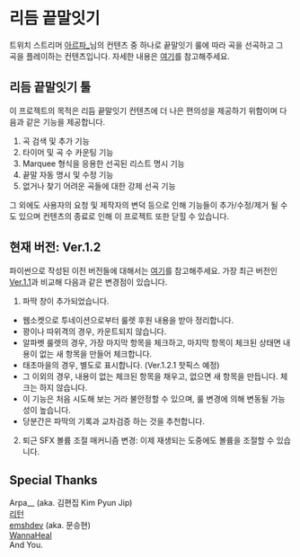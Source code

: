 # 리듬 끝말잇기
트위치 스트리머 [아르파_](https://www.twitch.tv/arpa__)님의 컨텐츠 중 하나로 끝말잇기 룰에 따라 곡을 선곡하고 그 곡을 플레이하는 컨텐츠입니다.
자세한 내용은 [여기](https://tgd.kr/s/arpa__/65703090)를 참고해주세요.
## 리듬 끝말잇기 툴
이 프로젝트의 목적은 리듬 끝말잇기 컨텐츠에 더 나은 편의성을 제공하기 위함이며 다음과 같은 기능을 제공합니다.
1. 곡 검색 및 추가 기능
2. 타이머 및 곡 수 카운팅 기능
3. Marquee 형식을 응용한 선곡된 리스트 명시 기능
4. 끝말 자동 명시 및 수정 기능
5. 없거나 찾기 어려운 곡들에 대한 강제 선곡 기능

그 외에도 사용자의 요청 및 제작자의 변덕 등으로 인해 기능들이 추가/수정/제거 될 수도 있으며 컨텐츠의 종료로 인해 이 프로젝트 또한 닫힐 수 있습니다.
## 현재 버전: Ver.1.2
파이썬으로 작성된 이전 버전들에 대해서는 [여기](https://github.com/smh0505/rhythm_relay)를 참고해주세요.
가장 최근 버전인 [Ver.1.1](https://github.com/smh0505/Rhythm-Relay-CSharp/releases/tag/v.1.1)과 비교해 다음과 같은 변경점이 있습니다.
1. 파딱 창이 추가되었습니다.
  - 웹소켓으로 투네이션으로부터 룰렛 후원 내용을 받아 정리합니다.
  - 꽝이나 따위격의 경우, 카운트되지 않습니다.
  - 알파벳 룰렛의 경우, 가장 마지막 항목을 체크하고, 마지막 항목이 체크된 상태면 내용이 없는 새 항목을 만들어 체크합니다.
  - 태초마을의 경우, 별도로 표시합니다. (Ver.1.2.1 핫픽스 예정)
  - 그 이외의 경우, 내용이 없는 체크된 항목을 채우고, 없으면 새 항목을 만듭니다. 체크는 하지 않습니다.
  - 이 기능은 처음 시도해 보는 거라 불안정할 수 있으며, 룰 변경에 의해 변동될 가능성이 높습니다.
  - 당분간은 파딱의 기록과 교차검증 하는 것을 추천합니다.
2. 퇴근 SFX 볼륨 조절 매커니즘 변경: 이제 재생되는 도중에도 볼륨을 조절할 수 있습니다.
## Special Thanks
Arpa__ (aka. 김편집 Kim Pyun Jip)  
[리턴](https://tgd.kr/s/arpa__/65506840)  
[emshdev](https://github.com/smh0505/rhythm_relay/issues/1) (aka. 문승현)  
[WannaHeal](https://github.com/smh0505/rhythm_relay/pull/2)  
And You.
